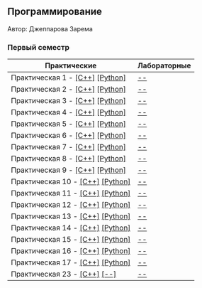 ## Программирование

Автор: Джеппарова Зарема

### Первый семестр

| Практические | Лабораторные |
| ------------ | ------------ |
| Практическая 1 - [[C++]](./practice/01/c++/) [[Python]](./practice/01/python/) | [--]() |
| Практическая 2 - [[C++]](./practice/02/c++/) [[Python]](./practice/02/python/) | [--]() |
| Практическая 3 - [[C++]](./practice/03/c++/) [[Python]](./practice/03/python/) | [--]() |
| Практическая 4 - [[C++]](./practice/04/c++/) [[Python]](./practice/04/python/) | [--]() |
| Практическая 5 - [[C++]](./practice/05/c++/) [[Python]](./practice/05/python/) | [--]() |
| Практическая 6 - [[C++]](./practice/06/c++/) [[Python]](./practice/06/python/) | [--]() |
| Практическая 7 - [[C++]](./practice/07/c++/) [[Python]](./practice/07/python/) | [--]() |
| Практическая 8 - [[C++]](./practice/08/c++/) [[Python]](./practice/08/python/) | [--]() |
| Практическая 9 - [[C++]](./practice/09/c++/) [[Python]](./practice/09/python/) | [--]() |
| Практическая 10 - [[C++]](./practice/10/c++/) [[Python]](./practice/10/python/) | [--]() |
| Практическая 11 - [[C++]](./practice/11/c++/) [[Python]](./practice/11/python/) | [--]() |
| Практическая 12 - [[C++]](./practice/12/c++/) [[Python]](./practice/12/python/) | [--]() |
| Практическая 13 - [[C++]](./practice/13/c++/) [[Python]](./practice/13/python/) | [--]() |
| Практическая 14 - [[C++]](./practice/14/c++/) [[Python]](./practice/14/python/) | [--]() |
| Практическая 15 - [[C++]](./practice/15/c++/) [[Python]](./practice/15/python/) | [--]() |
| Практическая 16 - [[C++]](./practice/16/c++/) [[Python]](./practice/16/python/) | [--]() |
| Практическая 17 - [[C++]](./practice/17/c++/) [[Python]](./practice/17/python/) | [--]() |
| Практическая 23 - [[C++]](./practice/23/c++/) [[--]]() | [--]() |